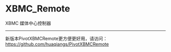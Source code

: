 XBMC_Remote
===========

XBMC 媒体中心控制器

-----------

新版本PivotXBMCRemote更方便更好用，请访问：https://github.com/huaqiangs/PivotXBMCRemote